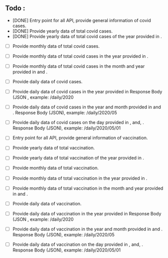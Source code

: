


## Todo :

- [DONE] Entry point for all API, provide general information of covid cases.
- [DONE] Provide yearly data of total covid cases.
- [DONE] Provide yearly data of total covid cases of the year provided in <year>.

- [ ] Provide monthly data of total covid cases.
- [ ] Provide monthly data of total covid cases in the year provided in <year>.
- [ ] Provide monthly data of total covid cases in the month and year provided in <year> and <month>.

- [ ] Provide daily data of covid cases.
- [ ] Provide daily data of covid cases in the year provided in <year> Response Body (JSON , example: /daily/2020
- [ ] Provide daily data of covid cases in the year and month provided in <year> and <month>. Response Body (JSON), example: /daily/2020/05
- [ ] Provide daily data of covid cases on the day provided in <year>, <month> and, <date>. Response Body (JSON), example: /daily/2020/05/01


- [ ] Entry point for all API, provide general information of vaccination.
- [ ] Provide yearly data of total vaccination.
- [ ] Provide yearly data of total vaccination of the year provided in <year>.

- [ ] Provide monthly data of total vaccination.
- [ ] Provide monthly data of total vaccination in the year provided in <year>.
- [ ] Provide monthly data of total vaccination in the month and year provided in <year> and <month>.

- [ ] Provide daily data of vaccination.
- [ ] Provide daily data of vaccination in the year provided in <year> Response Body (JSON , example: /daily/2020
- [ ] Provide daily data of vaccination in the year and month provided in <year> and <month>. Response Body (JSON), example: /daily/2020/05
- [ ] Provide daily data of vaccination on the day provided in <year>, <month> and, <date>. Response Body (JSON), example: /daily/2020/05/01

